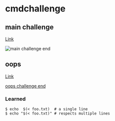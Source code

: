 # cmdchallenge

## main challenge

[Link](https://cmdchallenge.com/)

![main challenge end](main.png)

## oops

[Link](https://oops.cmdchallenge.com/)

[oops challenge end](oops.png)

### Learned

``` shellsession
$ echo  $(< foo.txt)  # a single line
$ echo "$(< foo.txt)" # respects multiple lines
```
